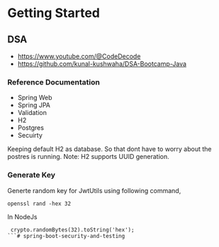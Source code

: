 # Getting Started

## DSA
- https://www.youtube.com/@CodeDecode
- https://github.com/kunal-kushwaha/DSA-Bootcamp-Java


### Reference Documentation
- Spring Web
- Spring JPA
- Validation
- H2
- Postgres
- Secuirty

Keeping default H2 as database. So that dont have to worry about the postres is running. 
Note: H2 supports UUID generation.


### Generate Key
Generte random key for JwtUtils using following command,
```
openssl rand -hex 32
```
In NodeJs
```
 crypto.randomBytes(32).toString('hex');
```# spring-boot-security-and-testing
